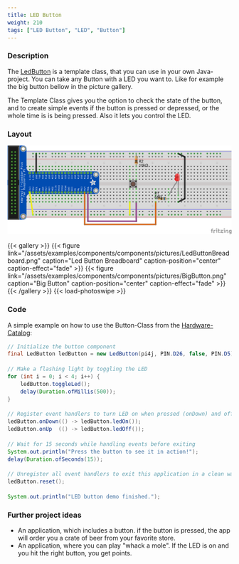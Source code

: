 ```yaml
---
title: LED Button
weight: 210
tags: ["LED Button", "LED", "Button"]
---
```


### Description

The [LedButton](https://github.com/Pi4J/pi4j-example-components/tree/main/src/main/java/com/pi4j/catalog/components/LedButton.java) is a template class, that you can use in your own Java-project.
You can take any Button with a LED you want to. Like for example the big button bellow in the picture gallery.

The Template Class gives you the option to check the state of the button, and to create simple events if the button is pressed or depressed, or the whole time is is being pressed. Also it lets you control the LED.

### Layout

![LEDButton Layout](/assets/examples/components/components/Layout-LEDButton.png)

{{< gallery >}}
{{< figure link="/assets/examples/components/components/pictures/LedButtonBreadboard.png" caption="Led Button Breadboard" caption-position="center" caption-effect="fade" >}}
{{< figure link="/assets/examples/components/components/pictures/BigButton.png" caption="Big Button" caption-position="center" caption-effect="fade" >}}
{{< /gallery >}}
{{< load-photoswipe >}}

### Code

A simple example on how to use the Button-Class from the [Hardware-Catalog](https://github.com/Pi4J/pi4j-example-components):

```java
// Initialize the button component
final LedButton ledButton = new LedButton(pi4j, PIN.D26, false, PIN.D5);

// Make a flashing light by toggling the LED
for (int i = 0; i < 4; i++) {
    ledButton.toggleLed();
    delay(Duration.ofMillis(500));
}

// Register event handlers to turn LED on when pressed (onDown) and off when depressed (onUp)
ledButton.onDown(() -> ledButton.ledOn());
ledButton.onUp  (() -> ledButton.ledOff());

// Wait for 15 seconds while handling events before exiting
System.out.println("Press the button to see it in action!");
delay(Duration.ofSeconds(15));

// Unregister all event handlers to exit this application in a clean way
ledButton.reset();

System.out.println("LED button demo finished.");
```

### Further project ideas

- An application, which includes a button. if the button is pressed, the app will order you a crate of beer from your favorite store.
- An application, where you can play "whack a mole". If the LED is on and you hit the right button, you get points.
